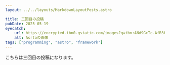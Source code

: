 ```yaml
---
layout: ../../layouts/MarkdownLayoutPosts.astro

title: 三回目の投稿
pubDate: 2025-05-19
eyecatch:
    url: https://encrypted-tbn0.gstatic.com/images?q=tbn:ANd9GcTc-AfR3bQqrlxpDvE5uPvPPxtANZlIEGwx8Q&s
    alt: Asrtoの画像
tags: ["programming", "astro", "framework"]
---
```

こちらは三回目の投稿になります。